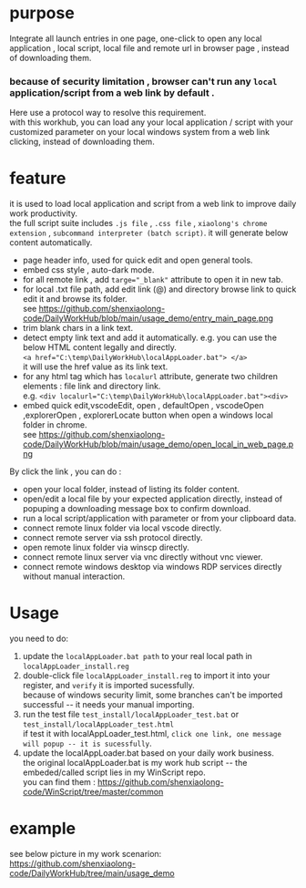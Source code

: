 # purpose
Integrate all launch entries in one page, one-click to open any local application , local script, local file and remote url in browser page , instead of downloading them.
### because of security limitation , browser can't run any `local` application/script from a web link by default .
Here use a protocol way to resolve this requirement.  
with this workhub, you can load any your local application / script with your customized parameter on your local windows system from a web link clicking, instead of downloading them.

# feature
it is used to load local application and script from a web link to improve daily work productivity.  
the full script suite includes `.js file` , `.css file` , `xiaolong's chrome extension` , `subcommand interpreter (batch script)`. it will generate below content automatically.
- page header info, used for quick edit and open general tools.
- embed css style , auto-dark mode.
- for all remote link , add `targe="_blank"` attribute to open it in new tab.
- for local .txt file path, add edit link (@) and directory browse link to quick edit it and browse its folder.   
  see https://github.com/shenxiaolong-code/DailyWorkHub/blob/main/usage_demo/entry_main_page.png
- trim blank chars in a link text.
- detect empty link text and add it automatically. e.g. you can use the below HTML content legally and directly.  
  ```<a href="C:\temp\DailyWorkHub\localAppLoader.bat"> </a>```   
  it will use the href value as its link text.
- for any html tag which has ``localurl`` attribute, generate two children elements : file link and directory link.  
  e.g. ```<div localurl="C:\temp\DailyWorkHub\localAppLoader.bat"><div>```
- embed quick edit,vscodeEdit, open , defaultOpen , vscodeOpen ,explorerOpen , explorerLocate button when open a windows local folder in chrome.  
  see https://github.com/shenxiaolong-code/DailyWorkHub/blob/main/usage_demo/open_local_in_web_page.png

By click the link , you can do :
- open your local folder, instead of listing its folder content.
- open/edit a local file by your expected application directly, instead of popuping a downloading message box to confirm download.
- run a local script/application with parameter or from your clipboard data.
- connect remote linux folder via local vscode directly.
- connect remote server via ssh protocol directly.
- open remote linux folder via winscp directly.
- connect remote linux server via vnc directly without vnc viewer.
- connect remote windows desktop via windows RDP services directly without manual interaction.

# Usage
you need to do:
1. update the `localAppLoader.bat path` to your real local path in `localAppLoader_install.reg`  
2. double-click file `localAppLoader_install.reg` to import it into your register, and `verify` it is imported sucessfully.   
   because of windows security limit, some branches can't be imported successful -- it needs your manual importing.
3. run the test file `test_install/localAppLoader_test.bat` or `test_install/localAppLoader_test.html`  
   if test it with localAppLoader_test.html, `click one link, one message will popup -- it is sucessfully`.
4. update the localAppLoader.bat based on your daily work business.  
   the original localAppLoader.bat is my work hub script -- the embeded/called script lies in my WinScript repo.  
   you can find them : https://github.com/shenxiaolong-code/WinScript/tree/master/common

# example
  see below picture in my work scenarion:  
  https://github.com/shenxiaolong-code/DailyWorkHub/tree/main/usage_demo

   

